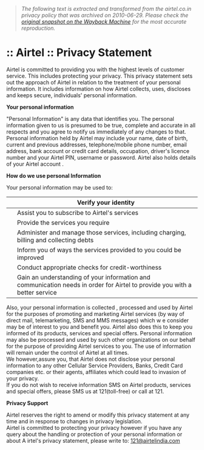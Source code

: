 > *The following text is extracted and transformed from the airtel.co.in privacy policy that was archived on 2010-06-29. Please check the [original snapshot on the Wayback Machine](https://web.archive.org/web/20100629070645id_/http%3A//www.airtel.in/wps/wcm/connect/airtel.in/airtel.in/home/privacy%2Bstatement) for the most accurate reproduction.*

# :: Airtel :: Privacy Statement

Airtel is committed to providing you with the highest levels of customer service. This includes protecting your privacy. This privacy statement sets out the approach of Airtel in relation to the treatment of your personal information. It includes information on how Airtel collects, uses, discloses and keeps secure, individuals' personal information. 

**Your personal information**

"Personal Information" is any data that identifies you. The personal information given to us is presumed to be true, complete and accurate in all respects and you agree to notify us immediately of any changes to that. Personal information held by Airtel may include your name, date of birth, current and previous addresses, telephone/mobile phone number, email address, bank account or credit card details, occupation, driver's licence number and your Airtel PIN, username or password. Airtel also holds details of your Airtel account . 

**How do we use personal Information**

Your personal information may be used to: 

|  | Verify your identity   
---|---  
 | Assist you to subscribe to Airtel's services   
 | Provide the services you require   
 | Administer and manage those services, including charging, billing and collecting debts   
 | Inform you of ways the services provided to you could be improved   
 | Conduct appropriate checks for credit-worthiness   
 | Gain an understanding of your information and communication needs in order for Airtel to provide you with a better service   
  
Also, your personal information is collected , processed and used by Airtel for the purposes of promoting and marketing Airtel services (by way of direct mail, telemarketing, SMS and MMS messages) which w e consider may be of interest to you and benefit you. Airtel also does this to keep you informed of its products, services and special offers. Personal information may also be processed and used by such other organizations on our behalf for the purpose of providing Airtel services to you. The use of information will remain under the control of Airtel at all times.  
We however,assure you, that Airtel does not disclose your personal information to any other Cellular Service Providers, Banks, Credit Card companies etc. or their agents, affiliates which could lead to invasion of your privacy.   
If you do not wish to receive information SMS on Airtel products, services and special offers, please SMS us at 121(toll-free) or call at 121. 

**Privacy Support**

Airtel reserves the right to amend or modify this privacy statement at any time and in response to changes in privacy legislation.   
Airtel is committed to protecting your privacy however if you have any query about the handling or protection of your personal information or about A irtel's privacy statement, please write to: [121@airtelindia.com](mailto:121@airtelindia.com)

[](mailto:Airtel@2009)

